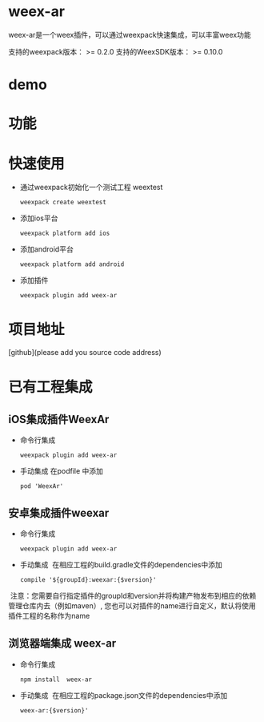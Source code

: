 # weex-ar
weex-ar是一个weex插件，可以通过weexpack快速集成，可以丰富weex功能

支持的weexpack版本： >= 0.2.0
支持的WeexSDK版本： >= 0.10.0

# demo

<template>
  <div>
    <text style="font-size: 60px;" @click="add">weex 渲染一个矩形</text>
    <scene ref="scene" style="height: 1100;width: 750" @tap="tap"></scene>
  </div>
</template>

<script>
  module.exports = {
    data: function () {
      return {
        index: 0
      };
    },
    mounted: function () {
      console.log('Data observation finished')
      this.$refs['scene'].addNode({
        name:'color',
        width:0.1,
        height:0.1,
        length:0.1,
        chamferRadius:0,
        vector:{
          x:0.1,
          y:0.1,
          z:-0.5
        },
        contents:{
          type:'color',
          name:'red'
        }
      });
    }
  }
</script>


# 功能

# 快速使用
- 通过weexpack初始化一个测试工程 weextest
   ```
   weexpack create weextest
   ```
- 添加ios平台
  ```
  weexpack platform add ios
  ```
- 添加android平台
  ```
  weexpack platform add android
  ```
- 添加插件
  ```
  weexpack plugin add weex-ar
  ```
# 项目地址
[github](please add you source code address)

# 已有工程集成
## iOS集成插件WeexAr
- 命令行集成
  ```
  weexpack plugin add weex-ar
  ```
- 手动集成
  在podfile 中添加
  ```
  pod 'WeexAr'
  ```

## 安卓集成插件weexar
- 命令行集成
  ```
  weexpack plugin add weex-ar
  ```
- 手动集成
  在相应工程的build.gradle文件的dependencies中添加
  ```
  compile '${groupId}:weexar:{$version}'
  ``` 
  注意：您需要自行指定插件的groupId和version并将构建产物发布到相应的依赖管理仓库内去（例如maven）, 您也可以对插件的name进行自定义，默认将使用插件工程的名称作为name


## 浏览器端集成 weex-ar
- 命令行集成
  ```
  npm install  weex-ar
  ```
- 手动集成
  在相应工程的package.json文件的dependencies中添加
  ```
  weex-ar:{$version}'
  ``` 
  
